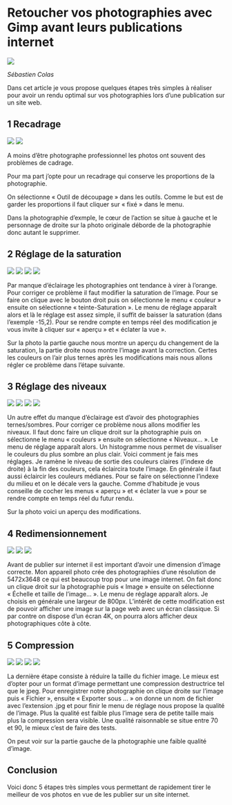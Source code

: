 # Retoucher vos photographies avec Gimp avant leurs publications internet

[![](images/BY-NC-ND.png)](https://creativecommons.org/licenses/by-nc-nd/2.0/fr/legalcode)

_Sébastien Colas_

Dans cet article je vous propose quelques étapes très simples à réaliser pour avoir un rendu optimal sur vos photographies lors d’une publication sur un site web.

## 1 Recadrage

![](images/001.jpg)
![](images/002.jpg)

A moins d’être photographe professionnel les photos ont souvent des problèmes de cadrage.

Pour ma part j’opte pour un recadrage qui conserve les proportions de la photographie.

On sélectionne « Outil de découpage » dans les outils. Comme le but est de garder les proportions il faut cliquer sur « fixé » dans le menu. 

Dans la photographie d’exmple, le cœur de l’action se situe à gauche et le personnage de droite sur la photo originale déborde de la photographie donc autant le supprimer.

## 2 Réglage de la saturation

![](images/003.jpg)
![](images/004.jpg)
![](images/005.jpg)
![](images/006.jpg)

Par manque d’éclairage les photographies ont tendance à virer à l’orange. Pour corriger ce problème il faut modifier la saturation de l’image. Pour se faire on clique avec le bouton droit puis on sélectionne le menu « couleur » ensuite on sélectionne « teinte-Saturation ». Le menu de réglage apparaît alors et là le réglage est assez simple, il suffit de baisser la saturation (dans l’exemple -15,2). Pour se rendre compte en temps réel des modification je vous invite à cliquer sur « aperçu » et « éclater la vue ».

Sur la photo la partie gauche nous montre un aperçu du changement de la saturation, la partie droite nous montre l’image avant la correction. Certes les couleurs on l’air plus ternes après les modifications mais nous allons régler ce problème dans l’étape suivante.

## 3 Réglage des niveaux

![](images/007.jpg)
![](images/008.jpg)
![](images/009.jpg)
![](images/010.jpg)

Un autre effet du manque d’éclairage est d’avoir des photographies ternes/sombres. Pour corriger ce problème nous allons modifier les niveaux. Il faut donc faire un clique droit sur la photographie puis on sélectionne le menu « couleurs » ensuite on sélectionne « Niveaux... ». Le menu de réglage apparaît alors. Un histogramme nous permet de visualiser le couleurs du plus sombre an plus clair. Voici comment je fais mes réglages. Je ramène le niveau de sortie des couleurs claires (l’indexe de droite) à la fin des couleurs, cela éclaircira toute l’image. En générale il faut aussi éclaircir les couleurs médianes. Pour se faire on sélectionne l’indexe du milieu et on le décale vers la gauche. Comme d’habitude je vous conseille de cocher les menus « aperçu » et « éclater la vue » pour se rendre compte en temps réel du futur rendu.

Sur la photo voici un aperçu des modifications.

## 4 Redimensionnement

![](images/011.jpg)
![](images/012.jpg)
![](images/013.jpg)

Avant de publier sur internet il est important d’avoir une dimension d’image correcte. Mon appareil photo crée des photographies d’une résolution de 5472x3648 ce qui est beaucoup trop pour une image internet. On fait donc un clique droit sur la photographie puis « Image » ensuite on sélectionne « Échelle et taille de l’image... ». Le menu de réglage apparaît alors. Je choisis en générale une largeur de 800px. L’intérêt de cette modification est de pouvoir afficher une image sur la page web avec un écran classique. Si par contre on dispose d’un écran 4K, on pourra alors afficher deux photographiques côte à côte.

## 5 Compression

![](images/014.jpg)
![](images/015.jpg)
![](images/016.jpg)
![](images/017.jpg)

La dernière étape consiste à réduire la taille du fichier image. Le mieux est d’opter pour un format d’image permettant une compression destructrice tel que le jpeg. Pour enregistrer notre photographie on clique droite sur l’image puis « Fichier », ensuite « Exporter sous ... » on donne un nom de fichier avec l’extension .jpg et pour finir le menu de réglage nous propose la qualité de l’image. Plus la qualité est faible plus l’image sera de petite taille mais plus la compression sera visible. Une qualité raisonnable se situe entre 70 et 90, le mieux c’est de faire des tests.

On peut voir sur la partie gauche de la photographie une faible qualité d’image.

## Conclusion
Voici donc 5 étapes très simples vous permettant de rapidement tirer le meilleur de vos photos en vue de les publier sur un site internet.